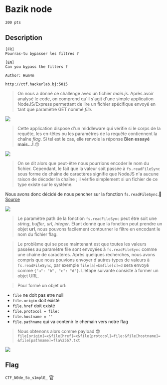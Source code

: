 # Bazik node
```
200 pts
```

## Description
```
[FR]
Pourras-tu bypasser les filtres ?

[EN]
Can you bypass the filters ?

Author: Hum4n

http://ctf.hackerlab.bj:5015
```

> On nous a donné ce challenge avec un fichier *main.js*. Après avoir analysé le code, on comprend qu'il s'agit d'une simple application NodeJS/Express permettant de lire un fichier spécifique envoyé en tant que paramètre GET nommé *file*.

<image src="File/node1.png">

> Cette application dispose d'un middleware qui vérifie si le corps de la requête, les en-têtes ou les paramètres de la requête contiennent la chaîne *flag*. Si tel est le cas, elle renvoie la réponse **Bien essayé mais...!**.🙃

<image src="File/node2.png">

> On se dit alors que peut-être nous pourrions encoder le nom du fichier. Cependant, le fait que la valeur soit passée à ```fs.readFileSync``` sous forme de chaîne de caractères signifie que NodeJS n'a aucune raison de décoder la chaîne ; il vérifie simplement si un fichier de ce type existe sur le système.

Nous avons donc décidé de nous pencher sur la fonction ```fs.readFileSync```.🧐 [Source](https://nodejs.org/api/fs.html#fs_fs_readfilesync_path_options)

<image src="File/node3.png">

> Le paramètre path de la fonction ```fs.readFileSync``` peut être soit une *string*, *buffer*, *url*, *integer*. Étant donné que la fonction peut prendre un objet **url**, nous pouvons facilement contourner le filtre en encodant le nom du fichier flag.

> Le problème qui se pose maintenant est que toutes les valeurs passées au paramètre file sont envoyées à `fs.readFileSync` comme une chaîne de caractères.
> Après quelques recherches, nous avons compris que nous pouvions envoyer d'autres types de valeurs à `fs.readFileSync`, par exemple `file[a]=b&file[c]=d` sera envoyé comme `{"a": "b", "c": "d"}`. L'étape suivante consiste à former un objet URL.

> Pour formé un objet url:

- ```file``` ne doit pas etre null
- ```file.origin``` doit existé
- ```file.href``` doit existé
- ```file.protocol = file:```
- ```file.hostname = ''```
- ```file.pathname``` qui va contenir le chemain vers notre flag
  
> Nous obtenons alors comme payload 😎 ```file[origin]=x&file[href]=x&file[protocol]=file:&file[hostname]=&file[pathname]=fla%2567.txt```

<image src="File/node4.png">

## Flag
```CTF_N0de_So_s1mplE_``` 🏆
